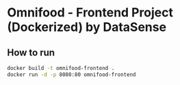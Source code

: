# Omnifood - Frontend Project (Dockerized) by DataSense

## How to run

```bash
docker build -t omnifood-frontend .
docker run -d -p 8080:80 omnifood-frontend
